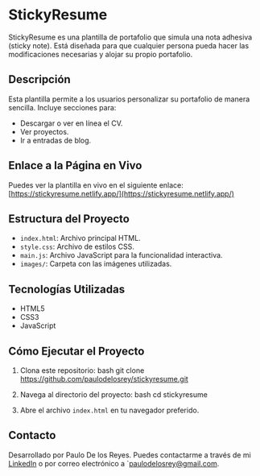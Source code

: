 # StickyResume

StickyResume es una plantilla de portafolio que simula una nota adhesiva (sticky note). Está diseñada para que cualquier persona pueda hacer las modificaciones necesarias y alojar su propio portafolio.

## Descripción

Esta plantilla permite a los usuarios personalizar su portafolio de manera sencilla. Incluye secciones para:

- Descargar o ver en línea el CV.
- Ver proyectos.
- Ir a entradas de blog.

## Enlace a la Página en Vivo

Puedes ver la plantilla en vivo en el siguiente enlace:
[https://stickyresume.netlify.app/](https://stickyresume.netlify.app/)

## Estructura del Proyecto

- `index.html`: Archivo principal HTML.
- `style.css`: Archivo de estilos CSS.
- `main.js`: Archivo JavaScript para la funcionalidad interactiva.
- `images/`: Carpeta con las imágenes utilizadas.

## Tecnologías Utilizadas

- HTML5
- CSS3
- JavaScript

## Cómo Ejecutar el Proyecto

1. Clona este repositorio:
bash
git clone https://github.com/paulodelosrey/stickyresume.git

2. Navega al directorio del proyecto:
bash
cd stickyresume

3. Abre el archivo `index.html` en tu navegador preferido.

## Contacto

Desarrollado por Paulo De los Reyes. Puedes contactarme a través de mi [LinkedIn](https://www.linkedin.com/in/paulodelosrey/) o por correo electrónico a `paulodelosrey@gmail.com.

